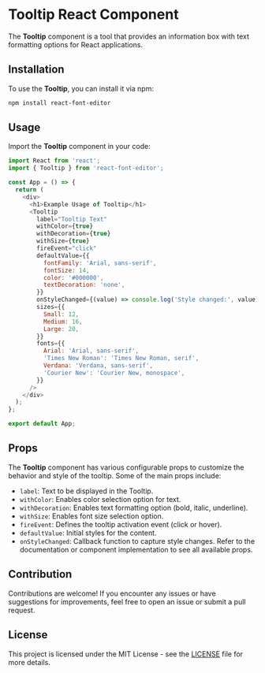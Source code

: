 # Tooltip React Component

The **Tooltip** component is a tool that provides an information box with text formatting options for React applications.

## Installation

To use the **Tooltip**, you can install it via npm:

```bash
npm install react-font-editor
```

## Usage

Import the **Tooltip** component in your code:

````javascript
import React from 'react';
import { Tooltip } from 'react-font-editor';

const App = () => {
  return (
    <div>
      <h1>Example Usage of Tooltip</h1>
      <Tooltip
        label="Tooltip Text"
        withColor={true}
        withDecoration={true}
        withSize={true}
        fireEvent="click"
        defaultValue={{
          fontFamily: 'Arial, sans-serif',
          fontSize: 14,
          color: '#000000',
          textDecoration: 'none',
        }}
        onStyleChanged={(value) => console.log('Style changed:', value)}
        sizes={{
          Small: 12,
          Medium: 16,
          Large: 20,
        }}
        fonts={{
          Arial: 'Arial, sans-serif',
          'Times New Roman': 'Times New Roman, serif',
          Verdana: 'Verdana, sans-serif',
          'Courier New': 'Courier New, monospace',
        }}
      />
    </div>
  );
};

export default App;

````

## Props

The **Tooltip** component has various configurable props to customize the behavior and style of the tooltip. Some of the main props include:

- ``label``: Text to be displayed in the Tooltip.
- ``withColor``: Enables color selection option for text.
- ``withDecoration``: Enables text formatting option (bold, italic, underline).
- ``withSize``: Enables font size selection option.
- ``fireEvent``: Defines the tooltip activation event (click or hover).
- ``defaultValue``: Initial styles for the content.
- ``onStyleChanged``: Callback function to capture style changes.
Refer to the documentation or component implementation to see all available props.

## Contribution

Contributions are welcome! If you encounter any issues or have suggestions for improvements, feel free to open an issue or submit a pull request.

## License

This project is licensed under the MIT License - see the [LICENSE](https://opensource.org/license/mit/)
 file for more details.
